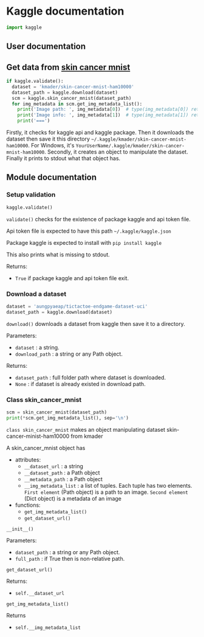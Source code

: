 # Kaggle documentation

```Python
import kaggle
```

## User documentation

## Get data from [skin cancer mnist](https://www.kaggle.com/kmader/skin-cancer-mnist-ham10000)

```Python
if kaggle.validate():
  dataset = 'kmader/skin-cancer-mnist-ham10000'
  dataset_path = kaggle.download(dataset)
  scm = kaggle.skin_cancer_mnist(dataset_path)
  for img_metadata in scm.get_img_metadata_list():
    print('Image path: ', img_metadata[0])  # type(img_metadata[0]) returns str
    print('Image info: ', img_metadata[1])  # type(img_metadata[1]) returns dict
    print('===')
```

Firstly, it checks for kaggle api and kaggle package. Then it downloads the dataset then save it this directory `~/.kaggle/kmader/skin-cancer-mnist-ham10000`. For Windows, it's `YourUserName/.kaggle/kmader/skin-cancer-mnist-ham10000`. Secondly, it creates an object to manipulate the dataset. Finally it prints to stdout what that object has.

## Module documentation

### Setup validation

```Python
kaggle.validate()
```

`validate()` checks for the existence of package kaggle and api token file.

Api token file is expected to have this path `~/.kaggle/kaggle.json`

Package kaggle is expected to install with `pip install kaggle`

This also prints what is missing to stdout.

Returns:
  - `True` if package kaggle and api token file exit.

### Download a dataset

```Python
dataset = 'aungpyaeap/tictactoe-endgame-dataset-uci'
dataset_path = kaggle.download(dataset)
```

`download()` downloads a dataset from kaggle then save it to a directory.

Parameters:
  - `dataset` : a string.
  - `download_path` : a string or any Path object.

Returns:
  - `dataset_path` : full folder path where dataset is downloaded.
  - `None` : if dataset is already existed in download path.

### Class skin_cancer_mnist

```Python
scm = skin_cancer_mnist(dataset_path)
print(*scm.get_img_metadata_list(), sep='\n')
```

`class skin_cancer_mnist` makes an object manipulating dataset skin-cancer-minist-ham10000 from kmader

A skin_cancer_mnist object has
  - attributes:
    - `__dataset_url` : a string
    - `__dataset_path` : a Path object
    - `__metadata_path` : a Path object
    - `__img_metadata_list` : a list of tuples. Each tuple has two elements. `First element` (Path object) is a path to an image. `Second element` (Dict object) is a metadata of an image
  - functions:
    - `get_img_metadata_list()`
    - `get_dataset_url()`

`__init__()`

Parameters:
  - `dataset_path` : a string or any Path object.
  - `full_path` : if True then is non-relative path.

`get_dataset_url()`

Returns:
  - `self.__dataset_url`

`get_img_metadata_list()`

Returns
  - `self.__img_metadata_list`
